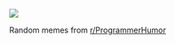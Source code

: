 ![](https://preview.redd.it/8plgzp2ir6ef1.png?width=640&crop=smart&auto=webp&s=361e4fd6734f8e1fdfee713acca2f93ae75c4071)

 Random memes from [r/ProgrammerHumor](https://www.reddit.com/r/ProgrammerHumor/)
